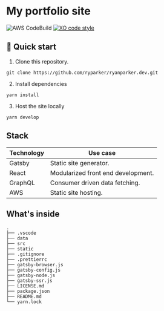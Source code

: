 # My portfolio site

![AWS CodeBuild](https://codebuild.us-east-1.amazonaws.com/badges?uuid=eyJlbmNyeXB0ZWREYXRhIjoiTCtZaTR5VitTWFRXeGVyVVV5NDl1Yzk5VFA2ZFl6MkJnejVEeDlmZXJxcW5JbFR1Y2xPU21ScmJxNytmanBBc3I3amRubXJuL1kvRjVBbm94Yld1N2JvPSIsIml2UGFyYW1ldGVyU3BlYyI6IkNHT0ZFZjhuUllwQlF4UnAiLCJtYXRlcmlhbFNldFNlcmlhbCI6MX0%3D&branch=master)
[![XO code style](https://img.shields.io/badge/code_style-XO-5ed9c7.svg)](https://github.com/xojs/xo)

## :rocket: Quick start

1. Clone this repository.

```shell
git clone https://github.com/ryparker/ryanparker.dev.git
```

2. Install dependencies

```shell
yarn install
```

3. Host the site locally

```shell
yarn develop
```

## Stack

| Technology | Use case                           |
| ---------- | ---------------------------------- |
| Gatsby     | Static site generator.             |
| React      | Modularized front end development. |
| GraphQL    | Consumer driven data fetching.     |
| AWS        | Static site hosting.               |

## What's inside

```shell
.
├── .vscode
├── data
├── src
├── static
├── .gitignore
├── .prettierrc
├── gatsby-browser.js
├── gatsby-config.js
├── gatsby-node.js
├── gatsby-ssr.js
├── LICENSE.md
├── package.json
├── README.md
└── yarn.lock
```
